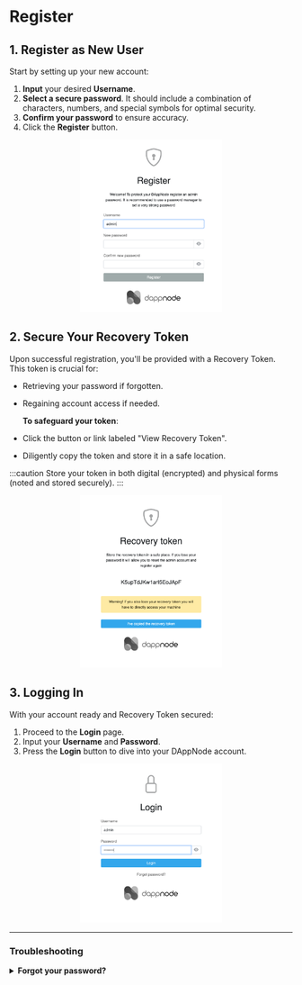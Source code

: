 # Register

## 1. Register as New User

Start by setting up your new account:

1. **Input** your desired **Username**.
2. **Select a secure password**. It should include a combination of characters, numbers, and special symbols for optimal security.
3. **Confirm your password** to ensure accuracy.
4. Click the **Register** button.

<p align="center">
    <img width="50%" src="/img/register.png" alt="Register"/>
</p>

## 2. Secure Your Recovery Token

Upon successful registration, you'll be provided with a Recovery Token. This token is crucial for:

- Retrieving your password if forgotten.
- Regaining account access if needed.

   **To safeguard your token**:
   
- Click the button or link labeled "View Recovery Token".
- Diligently copy the token and store it in a safe location.

:::caution
Store your token in both digital (encrypted) and physical forms (noted and stored securely).
:::

<p align="center">
    <img width="50%" src="/img/register-token.png" alt="Recovery Token"/>
</p>

## 3. Logging In

With your account ready and Recovery Token secured:

1. Proceed to the **Login** page.
2. Input your **Username** and **Password**.
3. Press the **Login** button to dive into your DAppNode account.

<p align="center">
    <img width="50%" src="/img/register-login.png" alt="Login"/>
</p>

---

### Troubleshooting

<details>
  <summary><b>Forgot your password?</b></summary>
Visit <a href="http://my.dappnode/system/profile">Profile Settings</a> to reset it.
</details>
